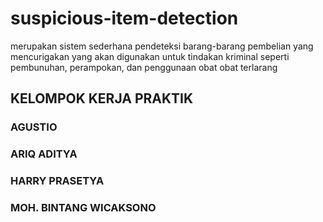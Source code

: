 # suspicious-item-detection

merupakan sistem sederhana pendeteksi barang-barang pembelian yang mencurigakan
yang akan digunakan untuk tindakan kriminal seperti pembunuhan, perampokan, dan penggunaan obat obat terlarang

## KELOMPOK KERJA PRAKTIK
### AGUSTIO
### ARIQ ADITYA
### HARRY PRASETYA
### MOH. BINTANG WICAKSONO
